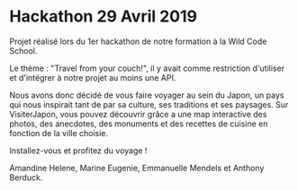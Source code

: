 # Hackathon 29 Avril 2019

Projet réalisé lors du 1er hackathon de notre formation à la Wild Code School.

Le thème : "Travel from your couch!", il y avait comme restriction d'utiliser et d'intégrer à notre projet au moins une API.

Nous avons donc décidé de vous faire voyager au sein du Japon, un pays qui nous inspirait tant de par sa culture, ses traditions et ses paysages. Sur VisiterJapon, vous pouvez découvrir grâce a une map interactive des photos, des anecdotes, des monuments et des recettes de cuisine en fonction de la ville choisie.

Installez-vous et profitez du voyage !

Amandine Helene, Marine Eugenie, Emmanuelle Mendels et Anthony Berduck.

[![]()](https://youtu.be/fqLAQZjzPw0)
